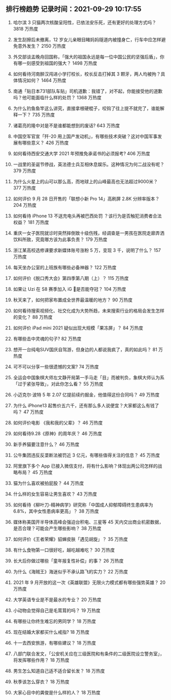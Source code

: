 
## 排行榜趋势 记录时间：2021-09-29 10:17:55
  
  1. 哈尔滨 3 只猫两次核酸呈阳性，已依法安乐死，还有更好的处理方式吗？ 3818 万热度
    
  2. 发生刮擦后未撤离，12 岁女儿亲眼目睹妈妈隧道内被撞身亡，行车中应怎样避免意外发生？ 2150 万热度
    
  3. 外交部谈孟晚舟回国称，「强大的祖国永远是每一位中国公民的坚强后盾」，你有哪一刻感受到祖国的强大？ 1498 万热度
    
  4. 如何看待河南醉汉闯进小学打校长，校长反击打掉其 3 颗牙，两人均被拘？具体情况如何？ 1464 万热度
    
  5. 南通「贴日本731部队车贴」司机道歉：我错了，对不起，你能接受他的道歉吗？他可能面临什么样的处罚？ 1368 万热度
    
  6. 为什么钓鱼鱼竿这么讲究，直接拿根硬棍子，咬钩了往上提不就完了，谁能解释一下？ 735 万热度
    
  7. 诸葛亮的隆中对是不是谁都能想到的废话? 643 万热度
    
  8. 中国空军官宣「歼-20 用上国产发动机」，有哪些技术突破？这对中国军事发展有哪些意义？ 426 万热度
    
  9. 如何看待西安交通大学 2021 年预推免承诺书的必须报考? 406 万热度
    
  10. 一战里的圣诞节停战，英法德士兵互相休息娱乐。这种情况为何二战没有呢？ 379 万热度
    
  11. 为什么火星上的山可以那么高，而地球上的山峰最高也无法超过9000米？ 377 万热度
    
  12. 如何评价 9 月 28 日开售的「联想小新 Pro 14」高刷屏 2.8K 分辨率版本？ 204 万热度
    
  13. 如何看待 iPhone 13 不送充电头再被巴西处罚 ？该行为是否触犯消费者合法权益？ 181 万热度
    
  14. 重庆一女子医院就诊时突然摔倒致十级伤残，经调查是一男孩在医院走廊弄洒饮料所致，究竟哪方该为此事负责？ 179 万热度
    
  15. 浙江某高校选修课要求新媒体账号涨粉 5 万，变现 3 千，说明了什么？ 157 万热度
    
  16. 每天坐办公室的上班族有哪些必备神器？ 122 万热度
    
  17. 如何评价《脱口秀大会》第四季第八期（上）？ 115 万热度
    
  18. 如果让 Uzi 在 S8 赛季加入 iG 是否能夺冠？ 104 万热度
    
  19. 秋天来了，如何把家布置成全世界最温暖的地方？ 90 万热度
    
  20. 如何看待搜索视频化、社交化成为大势所趋，未来搜索行业的格局会发生怎样的变化？ 88 万热度
    
  21. 如何评价 iPad mini 2021 疑似出现大规模「果冻屏」？ 84 万热度
    
  22. 有哪些击中灵魂的句子? 82 万热度
    
  23. 想开一台纯电SUV国庆自驾游，但身边的人都说我疯了，真的如此吗？ 81 万热度
    
  24. 可不可以分享一些很遗憾的文案? 74 万热度
    
  25. 全运会中国象棋大师左文静开局第一手马走「目」而被判负，象棋大师认为系「过于紧张导致」，对此你怎么看？ 55 万热度
    
  26. 小迈克尔·波特 5 年 2.07 亿提前续约掘金，他值得这份合同吗？ 49 万热度
    
  27. 为什么 iPhone13 起售价五六千，还有那么多人说便宜？大家都这么有钱了吗？ 47 万热度
    
  28. 如何评价电影 《我和我的父辈》？ 46 万热度
    
  29. 如何看待9.28《原神》的周年庆？ 46 万热度
    
  30. 新手养猫要注意什么？ 46 万热度
    
  31. 公牛集团违反反垄断法被罚近 3 亿元，有哪些值得关注的信息？ 45 万热度
    
  32. 阿里旗下多个 App 已接入微信支付，将有什么影响？体现出两公司怎样的战略布局？ 45 万热度
    
  33. 猫为什么喜欢被拍屁股？ 44 万热度
    
  34. 什么样的女生容易让男生喜欢？ 43 万热度
    
  35. 如何看待《柳叶刀-精神病学》研究称「中国成人抑郁障碍终生患病率为 6.8%，其中女性患病率更高」？ 38 万热度
    
  36. 媒体称美国开半导体高峰会强迫台积电、三星等 45 天内交出商业机密数据，是否合理？可能会产生哪些影响？ 38 万热度
    
  37. 如何评价《王者荣耀》貂蝉皮肤「遇见胡旋」？ 35 万热度
    
  38. 有什么食物第一口很好吃，越吃越难吃？ 30 万热度
    
  39. 长大后你做过哪些「童年报复性补偿」的事？ 26 万热度
    
  40. 为什么《海贼王》海迷似乎不承认路飞的实力？ 22 万热度
    
  41. 2021 年 9 月开放的这一次《英雄联盟》无限火力模式都有哪些强势英雄？ 20 万热度
    
  42. 大学英语专业是不是最水的专业？ 20 万热度
    
  43. 小动物会觉得自己是毛茸茸的吗？ 19 万热度
    
  44. 有哪些让你终生难忘的男同学？ 18 万热度
    
  45. 现在结婚大家都买什么戒指? 18 万热度
    
  46. 十一去西安旅游，有哪些建议？ 18 万热度
    
  47. 八部门联合发文，「公安机关应在三级医院和有条件的二级医院设立警务室」，将发挥哪些作用？ 18 万热度
    
  48. 男生怎么知道自己适不适合留长发？ 18 万热度
    
  49. 秋季该怎么穿衣？ 18 万热度
    
  50. 大家心目中的龚俊是什么样的人？ 18 万热度
    